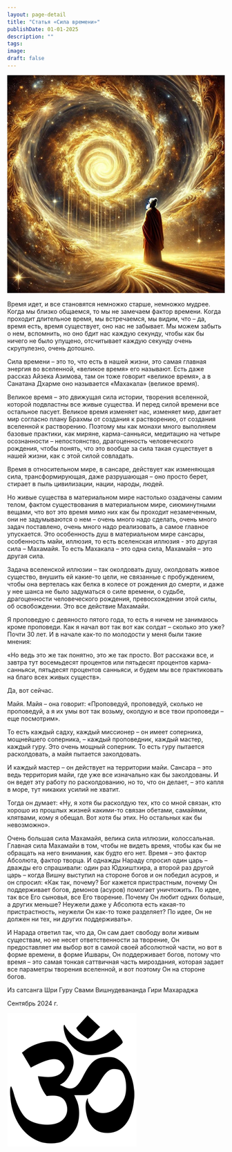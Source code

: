 ```yaml
---
layout: page-detail
title: "Статья «Сила времени»"
publishDate: 01-01-2025
description: ""
tags:
image:
draft: false
---
```


  
![Сила времени](/upload/medialibrary/b57/ntup72if1l5642n4akvig17i08yo3ick.jpg "Сила времени")  

  
 Время идет, и все становятся немножко старше, немножко мудрее. Когда мы близко общаемся, то мы не замечаем фактор времени. Когда проходит длительное время, мы встречаемся, мы видим, что – да, время есть, время существует, оно нас не забывает. Мы можем забыть о нем, вспомнить, но оно бдит нас каждую секунду, чтобы как бы ничего не было упущено, отсчитывает каждую секунду очень скрупулезно, очень дотошно.

 Сила времени – это то, что есть в нашей жизни, это самая главная энергия во вселенной, «великое время» его называют. Есть даже рассказ Айзека Азимова, там он тоже говорит «великое время», а в Санатана Дхарме оно называется «Махакала» (великое время).

 Великое время – это движущая сила истории, творения вселенной, которой подвластны все живые существа. И перед силой времени все остальное пасует. Великое время изменяет нас, изменяет мир, двигает мир согласно плану Брахмы от создания к растворению, от создания вселенной к растворению. Поэтому мы как монахи много выполняем базовые практики, как миряне, карма-санньяси, медитацию на четыре осознанности – непостоянство, драгоценность человеческого рождения, чтобы понять, что это вообще за сила такая существует в нашей жизни, как с этой силой совладать.

 Время в относительном мире, в сансаре, действует как изменяющая сила, трансформирующая, даже разрушающая – оно просто берет, стирает в пыль цивилизации, нации, народы, людей.

 Но живые существа в материальном мире настолько озадачены самим телом, фактом существования в материальном мире, сиюминутными вещами, что вот это время мимо них как бы проходит незамеченным, они не задумываются о нем – очень много надо сделать, очень много задач поставлено, очень много надо реализовать, а самое главное упускается. Это особенность душ в материальном мире сансары, особенность майи, иллюзия, то есть вселенская иллюзия - это другая сила – Махамайя. То есть Махакала – это одна сила, Махамайя – это другая сила.

 Задача вселенской иллюзии – так околдовать душу, околдовать живое существо, внушить ей какие-то цели, не связанные с пробуждением, чтобы она вертелась как белка в колесе от рождения до смерти, и даже у нее шанса не было задуматься о силе времени, о судьбе, драгоценности человеческого рождения, превосхождении этой силы, об освобождении. Это все действие Махамайи.

 Я проповедую с девяносто пятого года, то есть я ничем не занимаюсь кроме проповеди. Как я начал вот так вот как солдат – сколько это уже? Почти 30 лет. И в начале как-то по молодости у меня были такие мнения:

 «Но ведь это же так понятно, это же так просто. Вот расскажи все, и завтра тут восемьдесят процентов или пятьдесят процентов карма-санньяси, пятьдесят процентов санньяси, и будем мы все практиковать на благо всех живых существ».

 Да, вот сейчас.

 Майя. Майя – она говорит: «Проповедуй, проповедуй, сколько не проповедуй, а я их умы вот так возьму, околдую и все твои проповеди – еще посмотрим».

 То есть каждый садху, каждый миссионер – он имеет соперника, мощнейшего соперника, – каждый проповедник, каждый мастер, каждый гуру. Это очень мощный соперник. То есть гуру пытается расколдовать, а майя пытается заколдовать.

 И каждый мастер – он действует на территории майи. Сансара – это ведь территория майи, где уже все изначально как бы заколдованы. И он ведет эту работу по расколдованию, но то, что он делает, – это капля в море, тут никаких усилий не хватит.

 Тогда он думает: «Ну, я хотя бы расколдую тех, кто со мной связан, кто хорошо из прошлых жизней какими-то связан обетами, самайями, клятвами, кому я обещал. Вот хотя бы этих. Но остальных как бы невозможно».

 Очень большая сила Махамайя, велика сила иллюзии, колоссальная. Главная сила Махамайи в том, чтобы не видеть время, чтобы как бы не обращать на него внимания, как будто его нет. Время – это фактор Абсолюта, фактор творца. И однажды Нараду спросил один царь – дважды его спрашивали: один раз Юдхиштхира, а второй раз другой царь – когда Вишну выступил на стороне богов и он победил асуров, и он спросил: «Как так, почему? Бог кажется пристрастным, почему Он поддерживает богов, демонов (асуров) помогает уничтожить. По идее, так все Его сыновья, все Его творение. Почему Он любит одних больше, а других меньше? Неужели даже у Абсолюта есть какая-то пристрастность, неужели Он как-то тоже разделяет? По идее, Он не должен ни тех, ни других поддерживать».

 И Нарада ответил так, что да, Он сам дает свободу воли живым существам, но не несет ответственности за творение, Он предоставляет им выбор вот в самой своей абсолютной части, но вот в форме времени, в форме Ишвары, Он поддерживает богов, потому что время – это самая тонкая саттвичная часть мироздания, которая задает все параметры творения вселенной, и вот поэтому Он на стороне богов.

  
 Из сатсанга Шри Гуру Свами Вишнудевананда Гири Махараджа

 Сентябрь 2024 г.

![Ом](/upload/medialibrary/4e5/4e59138d7f13f8137afb77ab8ee41988.png) 
